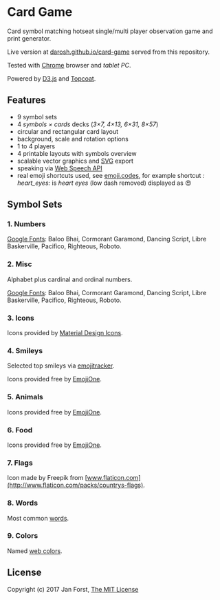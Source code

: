 # Card Game

Card symbol matching hotseat single/multi player observation game and print generator.

Live version at [darosh.github.io/card-game](https://darosh.github.io/card-game/) served from this repository.

Tested with [Chrome](https://www.google.com/chrome/browser/desktop/) browser and _tablet PC_.

Powered by [D3.js](https://d3js.org/) and [Topcoat](http://topcoat.io/).

## Features

* 9 symbol sets
* 4 _symbols &times; cards_ decks (_3&times;7, 4&times;13, 6&times;31, 8&times;57_)
* circular and rectangular card layout
* background, scale and rotation options
* 1 to 4 players
* 4 printable layouts with symbols overview
* scalable vector graphics and [SVG](https://en.wikipedia.org/wiki/Scalable_Vector_Graphics) export
* speaking via [Web Speech API](https://developer.mozilla.org/en-US/docs/Web/API/Web_Speech_API)
* real emoji shortcuts used, see [emoji.codes](http://emoji.codes/), for example shortcut _:&#8203;heart_eyes&#8203;:_ is _heart eyes_ (low dash removed) displayed as :heart_eyes:

## Symbol Sets

### 1. Numbers

[Google Fonts](https://fonts.google.com/): Baloo Bhai, Cormorant Garamond, Dancing Script, Libre Baskerville, Pacifico, Righteous, Roboto.

### 2. Misc

Alphabet plus cardinal and ordinal numbers.

[Google Fonts](https://fonts.google.com/): Baloo Bhai, Cormorant Garamond, Dancing Script, Libre Baskerville, Pacifico, Righteous, Roboto.

### 3. Icons

Icons provided by [Material Design Icons](https://material.io/icons/).

### 4. Smileys

Selected top smileys via [emojitracker](http://emojitracker.com/).

Icons provided free by [EmojiOne](http://emojione.com). 

### 5. Animals

Icons provided free by [EmojiOne](http://emojione.com).

### 6. Food

Icons provided free by [EmojiOne](http://emojione.com).

### 7. Flags

Icon made by Freepik from [www.flaticon.com](http://www.flaticon.com/packs/countrys-flags).

### 8. Words

Most common [words](https://en.wikipedia.org/wiki/Most_common_words_in_English).

### 9. Colors

Named [web colors](https://en.wikipedia.org/wiki/Web_colors#X11_color_names).

## License

Copyright (c) 2017 Jan Forst, [The MIT License](https://opensource.org/licenses/MIT)
